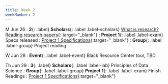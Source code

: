 ```yaml
---
title: Week 2
weekNumber: 2
---
```


M Jun 26
: **2**{: .label} **Scholars**{: .label .label-scholars} [What is research? Reading research papers](https://docs.google.com/presentation/d/1h43MjBefTZooL8tg1MyKM90VnSgvT41NU9icbZkmwUM/edit?usp=sharing){: target="_blank"}
: **Project 1**{: .label .label-exam} Specs released
  : [Project 1 Specifications]({{site.baseurl}}/rpd_project/#project-1-reading-data-science-and-social-science-literature){:target="_blank"}
: **Group**{: .label .label-group} Project reading

W Jun 28
: **Event**{: .label .label-event}  Black Resource Center tour, TBD

Th Jun 29
: **3**{: .label} **Scholars**{: .label .label-lab} Principles of Data Science
: **Group**{: .label .label-group}  **Project 1**{: .label .label-exam} Finish Readings
  : [Project 1 Specifications]({{site.baseurl}}/rpd_project/#project-1-reading-data-science-and-social-science-literature){:target="_blank"} 
